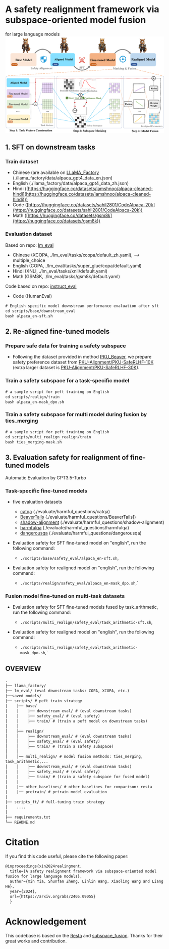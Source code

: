 # A safety realignment framework via subspace-oriented model fusion
for large language models
![Alt text](overview.png)

## 1. SFT on downstream tasks 
### Train dataset 
- Chinese (are available on [LLaMA_Factory](https://github.com/hiyouga/LLaMA-Factory) (./llama_factory/data/alpaca_gpt4_data_en.json)
- English (./llama_factory/data/alpaca_gpt4_data_zh.json)
- Hindi ([https://huggingface.co/datasets/iamshnoo/alpaca-cleaned-hindi](https://huggingface.co/datasets/iamshnoo/alpaca-cleaned-hindi)))
- Code ([https://huggingface.co/datasets/sahil2801/CodeAlpaca-20k](https://huggingface.co/datasets/sahil2801/CodeAlpaca-20k))
- Math ([https://huggingface.co/datasets/gsm8k](https://huggingface.co/datasets/gsm8k))

### Evaluation dataset
Based on repo: [lm_eval](https://github.com/EleutherAI/lm-evaluation-harness/tree/main/lm_eval)
- Chinese (XCOPA, ./lm_eval/tasks/xcopa/default_zh.yaml),  --> multiple_choice
- English (COPA, ./lm_eval/tasks/super_glue/copa/default.yaml)
- Hindi (XNLI, ./lm_eval/tasks/xnli/default.yaml)
- Math (GSM8K, ./lm_eval/tasks/gsm8k/default.yaml) 

Code based on repo: [instruct_eval](https://github.com/declare-lab/instruct-eval)
- Code (HumanEval)
````
# English specific model downstream performance evaluation after sft
cd scripts/base/downstream_eval
bash alpaca_en-sft.sh
````
## 2. Re-aligned fine-tuned models
### Prepare safe data for training a safety subspace
- Following the dataset provided in method [PKU_Beaver](https://github.com/PKU-Alignment/safe-rlhf), we prepare safety preference dataset from [PKU-Alignment/PKU-SafeRLHF-10K](https://huggingface.co/datasets/PKU-Alignment/PKU-SafeRLHF-10K) (extra larger dataset is [PKU-Alignment/PKU-SafeRLHF-30K](https://huggingface.co/datasets/PKU-Alignment/PKU-SafeRLHF-30K)). 


### Train a safety subspace for a task-specific model

````
# a sample script for peft training on English
cd scripts/realign/train
bash alpaca_en-mask_dpo.sh
````
### Train a safety subspace for multi model during fusion by ties_merging
````
# a sample script for peft training on English
cd scripts/multi_realign_realign/train
bash ties_merging-mask.sh
````

## 3. Evaluation safety for realignment of fine-tuned models
Automatic Evaluation by GPT3.5-Turbo 

### Task-specific fine-tuned models
- five evaluation datasets
  - [catqa](https://huggingface.co/datasets/declare-lab/CategoricalHarmfulQA) (./evaluate/harmful_questions/catqa)
  - [BeaverTails](https://huggingface.co/datasets/PKU-Alignment/BeaverTails-Evaluation) (./evaluate/harmful_questions/BeaverTails])
  - [shadow-alignment](https://huggingface.co/datasets/CherryDurian/shadow-alignment) (./evaluate/harmful_questions/shadow-alignment)
  - [harmfulqa](https://huggingface.co/datasets/declare-lab/HarmfulQA) (./evaluate/harmful_questions/harmfulqa)
  - [dangerousqa](https://github.com/SALT-NLP/chain-of-thought-bias/blob/main/data/dangerous-q/toxic_outs.json) (./evaluate/harmful_questions/dangerousqa)

- Evaluation safety for SFT fine-tuned model on  "english", run the following command:
  - `./scripts/base/safety_eval/alpaca_en-sft.sh`,

- Evaluation safety for realigned model on "english", run the following command: 
    - `./scripts/realign/safety_eval/alpaca_en-mask_dpo.sh`,`

### Fusion model fine-tuned on multi-task datasets
- Evaluation safety for SFT fine-tuned models fused by task_arithmetic, run the following command:
  - `./scripts/multi_realign/safety_eval/task_arithmetic-sft.sh`,

- Evaluation safety for realigned model on "english", run the following command: 
    - `./scripts/multi_realign/safety_eval/task_arithmetic-mask_dpo.sh`,`

## OVERVIEW
````
.
├── llama_factory/
├── lm_eval/ (eval downstream tasks: COPA, XCOPA, etc.)
├──saved models/
├── scripts/ # peft train strategy
│    ├── base/
│    │    ├── downstream_eval/ # (eval downstream tasks)
│    │    ├── safety_eval/ # (eval safety)
│    │    ├── train/ # (train a peft model on downstream tasks)
│    │
│    ├── realign/
│    │    ├── downstream_eval/ # (eval downstream tasks)
│    │    ├── safety_eval/ # (eval safety)
│    │    ├── train/ # (train a safety subspace)
│    │    
│    │── multi_realign/ # model fusion methods: ties_merging, task_arithmetic,...
│    │    ├── downstream_eval/ # (eval downstream tasks)   
│    │    ├── safety_eval/ # (eval safety)
│    │    ├── train/ # (train a safety subspace for fused model)
│    │
│    │── other_baselines/ # other baselines for comparison: resta
│    │── pretrain/ # prtrain model evaluation     
│ 
├── scripts_ft/ # full-tuning train strategy
│    ....
│    
├── requirements.txt
└── README.md
````
# Citation
If you find this code useful, please cite the following paper:
````
@inproceedings{xin2024realingment,
  title={A safety realignment framework via subspace-oriented model fusion for large language models},
  author={Xin Yia, Shunfan Zheng, Linlin Wang, Xiaoling Wang and Liang He},
  year={2024},
  url={https://arxiv.org/abs/2405.09055}
  }
````


# Acknowledgement
This codebase is based on the [Resta](https://github.com/declare-lab/resta) and [subspace_fusion](https://github.com/tanganke/subspace_fusion). Thanks for their great works and contribution.
